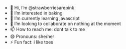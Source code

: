 - 👋 Hi, I’m @strawberriesarepink
- 👀 I’m interested in baking
- 🌱 I’m currently learning javascript
- 💞️ I’m looking to collaborate on nothing at the moment
- 📫 How to reach me: dont talk to me
- 😄 Pronouns: she/her
- ⚡ Fun fact: i like toes

<!---
strawberriesarepink/strawberriesarepink is a ✨ special ✨ repository because its `README.md` (this file) appears on your GitHub profile.
You can click the Preview link to take a look at your changes.
--->
